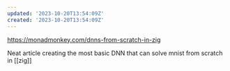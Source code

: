 ```yaml
---
updated: '2023-10-20T13:54:09Z'
created: '2023-10-20T13:54:09Z'
---
```

https://monadmonkey.com/dnns-from-scratch-in-zig

Neat article creating the most basic DNN that can solve mnist from scratch in [[zig]]